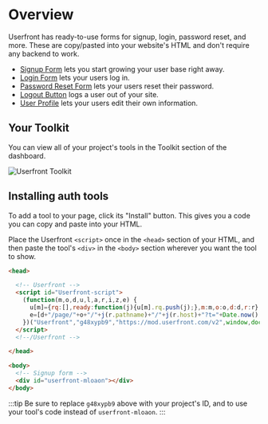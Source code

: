 # Overview

Userfront has ready-to-use forms for signup, login, password reset, and more. These are copy/pasted into your website's HTML and don't require any backend to work.

- [Signup Form](/guide/signup.html) lets you start growing your user base right away.
- [Login Form](/guide/login.html) lets your users log in.
- [Password Reset Form](/guide/reset.html) lets your users reset their password.
- [Logout Button](/guide/logout.html) logs a user out of your site.
- [User Profile](/guide/profile.html) lets your users edit their own information.

## Your Toolkit

You can view all of your project's tools in the Toolkit section of the dashboard.

![Userfront Toolkit](https://res.cloudinary.com/component/image/upload/v1583359227/guide/menu.png)

## Installing auth tools

To add a tool to your page, click its "Install" button. This gives you a code you can copy and paste into your HTML.

Place the Userfront `<script>` once in the `<head>` section of your HTML, and then paste the tool's `<div>` in the `<body>` section wherever you want the tool to show.

<!-- prettier-ignore-start -->
```html
<head>

  <!-- Userfront -->
  <script id="Userfront-script">
    (function(m,o,d,u,l,a,r,i,z,e) {
      u[m]={rq:[],ready:function(j){u[m].rq.push(j);},m:m,o:o,d:d,r:r};function j(s){return encodeURIComponent(btoa(s));}z=l.getElementById(m+"-"+a);r=u.location;
      e=[d+"/page/"+o+"/"+j(r.pathname)+"/"+j(r.host)+"?t="+Date.now(),d];e.map(function(w){i=l.createElement(a);i.defer=1;i.src=w;z.parentNode.insertBefore(i,z);});u.amvartem=m;
    })("Userfront","g48xypb9","https://mod.userfront.com/v2",window,document,"script");
  </script>
  <!--/Userfront -->

</head>

<body>
  <!-- Signup form -->
  <div id="userfront-mloaon"></div>
</body>
```
<!-- prettier-ignore-end -->

:::tip
Be sure to replace `g48xypb9` above with your project's ID, and to use your tool's code instead of `userfront-mloaon`.
:::
